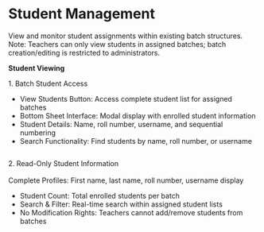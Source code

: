 # Student Management

View and monitor student assignments within existing batch structures. Note: Teachers can only view students in assigned batches; batch creation/editing is restricted to administrators.

**Student Viewing**&#x20;

1\. Batch Student Access

* View Students Button: Access complete student list for assigned batches
* Bottom Sheet Interface: Modal display with enrolled student information
* Student Details: Name, roll number, username, and sequential numbering
* Search Functionality: Find students by name, roll number, or username


<figure><img src="../../.gitbook/assets/Screenshot 2025-08-21 at 10.32.54 PM.png" alt=""><figcaption></figcaption></figure>

2\. Read-Only Student Information\
\
Complete Profiles: First name, last name, roll number, username display

* Student Count: Total enrolled students per batch
* Search & Filter: Real-time search within assigned student lists
* No Modification Rights: Teachers cannot add/remove students from batches


